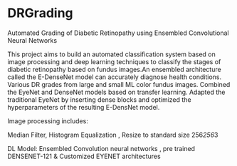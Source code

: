 # DRGrading
Automated Grading of Diabetic Retinopathy using Ensembled Convolutional Neural Networks

This project aims to build an automated classification system based on image processing
and deep learning techniques to classify the stages of diabetic retinopathy based on fundus
images.An ensembled architecture called the E-DenseNet model can accurately diagnose
health conditions. Various DR grades from large and small ML color fundus images.
Combined the EyeNet and DenseNet models based on transfer learning. Adapted the
traditional EyeNet by inserting dense blocks and optimized the hyperparameters of the
resulting E-DensNet model.


Image processing includes:

Median Filter,
Histogram Equalization ,
Resize to standard size 256*256*3



DL Model:
Ensembled Convolution neural networks , pre trained DENSENET-121 & Customized EYENET architectures 
